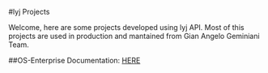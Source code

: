 #lyj Projects

Welcome, here are some projects developed using lyj API.
Most of this projects are used in production and mantained from Gian Angelo Geminiani Team.


##OS-Enterprise
Documentation: [HERE](./ose_enterprise/readme.md)
